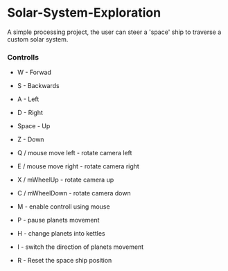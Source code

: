 # Solar-System-Exploration
A simple processing project, the user can steer a 'space' ship to traverse a custom solar system.

### Controlls
* W - Forwad
* S - Backwards
* A - Left
* D - Right
* Space - Up
* Z - Down

* Q / mouse move left - rotate camera left
* E / mouse move right - rotate camera right
* X / mWheelUp - rotate camera up
* C / mWheelDown - rotate camera down

* M - enable controll using mouse

* P - pause planets movement
* H - change planets into kettles
* I - switch the direction of planets movement

* R - Reset the space ship position
